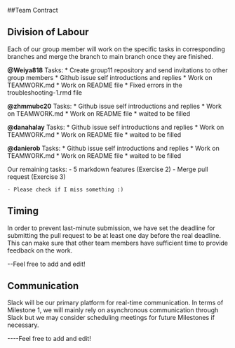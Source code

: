 ##Team Contract


## Division of Labour
Each of our group member will work on the specific tasks in corresponding branches and merge the branch to main branch once they are finished. 

  **@Weiya818** Tasks:
    * Create group11 repository and send invitations to other group members
    * Github issue self introductions and replies
    * Work on TEAMWORK.md
    * Work on README file
    * Fixed errors in the troubleshooting-1.rmd file
    
  **@zhmmubc20** Tasks:
    * Github issue self introductions and replies
    * Work on TEAMWORK.md
    * Work on README file
    * waited to be filled
  
  **@danahalay** Tasks:
    * Github issue self introductions and replies
    * Work on TEAMWORK.md
    * Work on README file
    * waited to be filled

  **@danierob** Tasks:
    * Github issue self introductions and replies
    * Work on TEAMWORK.md
    * Work on README file
    * waited to be filled

   Our remaining tasks:
    - 5 markdown features (Exercise 2)
    - Merge pull request (Exercise 3)
    
    - Please check if I miss something :)

## Timing
In order to prevent last-minute submission, we have set the deadline for submitting the pull request to be at least one day before the real deadline. This can make sure that other team members have sufficient time to provide feedback on the work. 

--Feel free to add and edit!

## Communication
Slack will be our primary platform for real-time communication. In terms of  Milestone 1, we will mainly rely on asynchronous communication through Slack but we may consider scheduling meetings for future Milestones if necessary.

----Feel free to add and edit!
